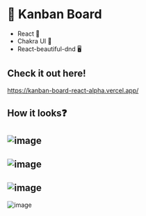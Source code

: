 # 📗 Kanban Board
- React 🧠
- Chakra UI 🎨
- React-beautiful-dnd 🖥️


## Check it out here!
https://kanban-board-react-alpha.vercel.app/

## How it looks❓
![image](https://user-images.githubusercontent.com/80951693/206533617-8fb5620e-5719-4aa3-ac3b-5164b8dba283.png)
---
![image](https://user-images.githubusercontent.com/80951693/206533709-5d395056-23cc-4b33-acdd-c34ec489039b.png)
---
![image](https://user-images.githubusercontent.com/80951693/206534938-0a7f1dab-911c-4d66-b248-63fcf59ae6be.png)
---
![image](https://user-images.githubusercontent.com/80951693/206534951-75906ae1-edf0-413d-8180-d54aa6c59405.png)

